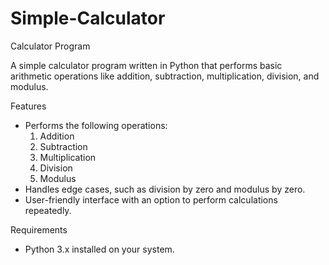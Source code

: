 # Simple-Calculator
Calculator Program

A simple calculator program written in Python that performs basic arithmetic operations like addition, subtraction, multiplication, division, and modulus.

Features
- Performs the following operations:
  1. Addition
  2. Subtraction
  3. Multiplication
  4. Division
  5. Modulus
- Handles edge cases, such as division by zero and modulus by zero.
- User-friendly interface with an option to perform calculations repeatedly.

Requirements
- Python 3.x installed on your system.
